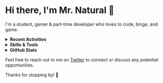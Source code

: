 # Hi there, I'm Mr. Natural 👋

I'm a student, gamer & part-time developer who loves to code, binge, and game.

<details>
  <summary><strong>Recent Activities</strong></summary>
  <!--START_SECTION:activity-->
  <!--END_SECTION:activity-->
</details>

<details>
<summary><strong>Skills & Tools</strong></summary>

### Languages

![Languages](https://skillicons.dev/icons?i=js,ts,html,css,py,cs)

### Frameworks

![Frameworks](https://skillicons.dev/icons?i=flask,vue,nextjs,react)

### Databases

![Databases](https://skillicons.dev/icons?i=mongodb,sqlite)

### Tools

![Tools](https://skillicons.dev/icons?i=vscode,xd,vercel,replit)

</details>

<details>
<summary><strong>GitHub Stats</strong></summary>

![Top Langs](https://github-readme-stats.vercel.app/api/top-langs/?username=itsmrnatural&layout=compact&theme=transparent&hide_border=true)

</details>

Feel free to reach out to me on [Twitter](https://twitter.com/ItsMrNatural) to connect or discuss any potential opportunities.

Thanks for stopping by! 🙌
